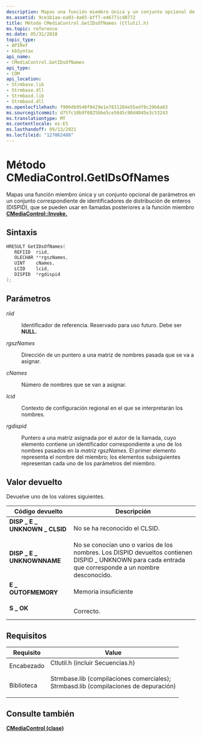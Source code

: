 ```yaml
---
description: Mapas una función miembro única y un conjunto opcional de parámetros en un conjunto correspondiente de identificadores de distribución de enteros (DISPID), que se pueden usar en llamadas posteriores a la función miembro CMediaControl::Invoke.
ms.assetid: 9ce1b1aa-ea03-4a65-bff7-e46771cd0772
title: Método CMediaControl.GetIDsOfNames (Ctlutil.h)
ms.topic: reference
ms.date: 05/31/2018
topic_type:
- APIRef
- kbSyntax
api_name:
- CMediaControl.GetIDsOfNames
api_type:
- COM
api_location:
- Strmbase.lib
- Strmbase.dll
- Strmbasd.lib
- Strmbasd.dll
ms.openlocfilehash: f906db9540f0429e1e7831284e55edf8c29b6a03
ms.sourcegitcommit: d75fc10b9f0825bbe5ce5045c90d4045e3c53243
ms.translationtype: MT
ms.contentlocale: es-ES
ms.lasthandoff: 09/13/2021
ms.locfileid: "127062488"
---
```

# <a name="cmediacontrolgetidsofnames-method"></a>Método CMediaControl.GetIDsOfNames

Mapas una función miembro única y un conjunto opcional de parámetros en un conjunto correspondiente de identificadores de distribución de enteros (DISPID), que se pueden usar en llamadas posteriores a la función miembro [**CMediaControl::Invoke.**](cmediacontrol-invoke.md)

## <a name="syntax"></a>Sintaxis


```C++
HRESULT GetIDsOfNames(
   REFIID  riid,
   OLECHAR **rgszNames,
   UINT    cNames,
   LCID    lcid,
   DISPID  *rgdispid
);
```



## <a name="parameters"></a>Parámetros

<dl> <dt>

*riid* 
</dt> <dd>

Identificador de referencia. Reservado para uso futuro. Debe ser **NULL.**

</dd> <dt>

*rgszNames* 
</dt> <dd>

Dirección de un puntero a una matriz de nombres pasada que se va a asignar.

</dd> <dt>

*cNames* 
</dt> <dd>

Número de nombres que se van a asignar.

</dd> <dt>

*lcid* 
</dt> <dd>

Contexto de configuración regional en el que se interpretarán los nombres.

</dd> <dt>

*rgdispid* 
</dt> <dd>

Puntero a una matriz asignada por el autor de la llamada, cuyo elemento contiene un identificador correspondiente a uno de los nombres pasados en la *matriz rgszNames.* El primer elemento representa el nombre del miembro; los elementos subsiguientes representan cada uno de los parámetros del miembro.

</dd> </dl>

## <a name="return-value"></a>Valor devuelto

Devuelve uno de los valores siguientes.



| Código devuelto                                                                                            | Descripción                                                                                                                                          |
|--------------------------------------------------------------------------------------------------------|------------------------------------------------------------------------------------------------------------------------------------------------------|
| <dl> <dt>**DISP \_ E \_ UNKNOWN \_ CLSID**</dt> </dl> | No se ha reconocido el CLSID.<br/>                                                                                                             |
| <dl> <dt>**DISP \_ E \_ UNKNOWNNAME**</dt> </dl>    | No se conocían uno o varios de los nombres. Los DISPID devueltos contienen DISPID \_ UNKNOWN para cada entrada que corresponde a un nombre desconocido.<br/> |
| <dl> <dt>**E \_ OUTOFMEMORY**</dt> </dl>          | Memoria insuficiente<br/>                                                                                                                            |
| <dl> <dt>**S \_ OK**</dt> </dl>                   | Correcto.<br/>                                                                                                                                  |



 

## <a name="requirements"></a>Requisitos



| Requisito | Value |
|--------------------|--------------------------------------------------------------------------------------------------------------------------------------------------------------------------------------------|
| Encabezado<br/>  | <dl> <dt>Ctlutil.h (incluir Secuencias.h)</dt> </dl>                                                                                   |
| Biblioteca<br/> | <dl> <dt>Strmbase.lib (compilaciones comerciales); </dt> <dt>Strmbasd.lib (compilaciones de depuración)</dt> </dl> |



## <a name="see-also"></a>Consulte también

<dl> <dt>

[**CMediaControl (clase)**](cmediacontrol.md)
</dt> </dl>

 

 




